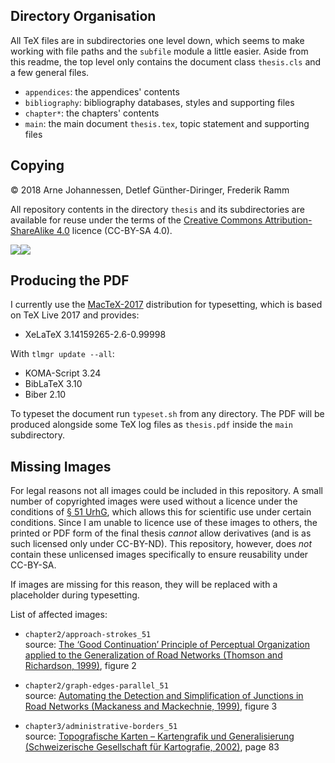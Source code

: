 Directory Organisation
----------------------

All TeX files are in subdirectories one level down, which seems to make
working with file paths and the `subfile` module a little easier. Aside
from this readme, the top level only contains the document class
`thesis.cls` and a few general files.

- `appendices`: the appendices' contents
- `bibliography`: bibliography databases, styles and supporting files
- `chapter*`: the chapters' contents
- `main`: the main document `thesis.tex`, topic statement and supporting
  files


Copying
-------

© 2018 Arne Johannessen, Detlef Günther-Diringer, Frederik Ramm

All repository contents in the directory `thesis` and its
subdirectories are available for reuse under the terms of the
[Creative Commons Attribution-ShareAlike 4.0](
https://creativecommons.org/licenses/by-sa/4.0/
) licence (CC-BY-SA 4.0).

[![](https://licensebuttons.net/l/by-sa/4.0/80x15.png)![](https://licensebuttons.net/i/l/by-sa/transparent/00/00/00/76x22.png)](https://creativecommons.org/licenses/by-sa/4.0/)


Producing the PDF
-----------------

I currently use the [MacTeX-2017](https://www.tug.org/mactex/)
distribution for typesetting, which is based on TeX Live 2017 and
provides:

- XeLaTeX 3.14159265-2.6-0.99998

With `tlmgr update --all`:

- KOMA-Script 3.24
- BibLaTeX 3.10
- Biber 2.10

To typeset the document run `typeset.sh` from any directory. The PDF
will be produced alongside some TeX log files as `thesis.pdf` inside
the `main` subdirectory.


Missing Images
--------------

For legal reasons not all images could be included in this repository.
A small number of copyrighted images were used without a licence under
the conditions of [§ 51 UrhG](https://dejure.org/gesetze/UrhG/51.html),
which allows this for scientific use under certain conditions. Since
I am unable to licence use of these images to others, the printed or
PDF form of the final thesis *cannot* allow derivatives (and is as such
licensed only under CC-BY-ND). This repository, however, does *not*
contain these unlicensed images specifically to ensure reusability
under CC-BY-SA.

If images are missing for this reason, they will be replaced with
a placeholder during typesetting.

List of affected images:

- `chapter2/approach-strokes_51`  
  source:
  [The ‘Good Continuation’ Principle of Perceptual Organization applied
  to the Generalization of Road Networks (Thomson and Richardson,
  1999)](https://citeseerx.ist.psu.edu/viewdoc/download?doi=10.1.1.202.4737&rep=rep1&type=pdf),
  figure 2

- `chapter2/graph-edges-parallel_51`  
  source:
  [Automating the Detection and Simplification of Junctions
  in Road Networks (Mackaness and Mackechnie,
  1999)](https://www.geos.ed.ac.uk/homes/wam/MackMack1999.pdf),
  figure 3

- `chapter3/administrative-borders_51`  
  source:
  [Topografische Karten – Kartengrafik und Generalisierung
  (Schweizerische Gesellschaft für Kartografie,
  2002)](http://kartografie.ch/wp-content/uploads/demo_no16_en.pdf),
  page 83
